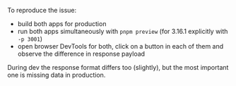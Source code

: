 To reproduce the issue:

- build both apps for production
- run both apps simultaneously with `pnpm preview` (for 3.16.1 explicitly with `-p 3001`)
- open browser DevTools for both, click on a button in each of them and observe the difference in response payload

During dev the response format differs too (slightly), but the most important one is missing data in production.
